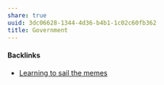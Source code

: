 ```yaml
---
share: true
uuid: 3dc06628-1344-4d36-b4b1-1c02c60fb362
title: Government
---
```

#### Backlinks

* [Learning to sail the memes](/e3ed979d-7207-4dfa-806c-03aab973a4c9)